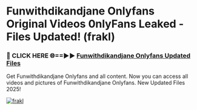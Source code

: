 # Funwithdikandjane Onlyfans Original Videos 0nlyFans Leaked - Files Updated! (frakl)

<h3>🔴 CLICK HERE 🌐==►► <a href="https://tinyurl.com/brd5kh86" rel="nofollow">Funwithdikandjane Onlyfans Updated Files</a></h3>

Get Funwithdikandjane Onlyfans and all content. Now you can access all videos and pictures of Funwithdikandjane Onlyfans. New Updated Files 2025!

[![frakl](https://i.imgur.com/K7sEzmb.gif)](https://tinyurl.com/brd5kh86)
